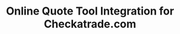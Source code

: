 ---
#preview
title: Online Quote Tool Integration for Checkatrade.com
image: /img/portfolio/checkatrade.jpg
category: Product Design

#full details
details:
    - label: "Client:"
      value: "Checkatrade.com"

    - label: "Date:"
      value: "July 2024"

    - label: "$category"

description:
    enabled: 1
    content: "
        <p>Integrated an online quote tool for boiler installations on Checkatrade.com, enhancing user experience and increasing lead conversions.</p>
    "

gallery: 
    enabled: 1
    items:
        - image: /img/portfolio/1.jpg
          alt: "Quote tool UI"

        - image: /img/portfolio/2.jpg
          alt: "User flow diagram"

        - image: /img/portfolio/3.jpg
          alt: "Mobile interface"

description2:
    enabled: 1
    heading: "Streamlining Online Quotes"
    content: "
        <p>This project provided Checkatrade.com users with a seamless quoting experience, enhancing engagement and boosting service inquiries.</p>
    "
    button:
        label: View Project
        link: "#"
        target: "_blank"

gallery2: 
    enabled: 1
    items:
        - image: /img/portfolio/4.jpg
          alt: "Integration flow"

        - image: /img/portfolio/5.jpg
          alt: "Quote tool analytics"

        - image: /img/portfolio/6.jpg
          alt: "Design iterations"
---